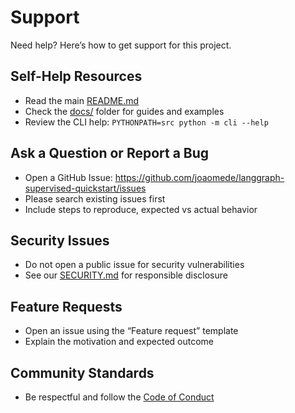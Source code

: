 # Support

Need help? Here’s how to get support for this project.

## Self-Help Resources
- Read the main [README.md](README.md)
- Check the [docs/](docs/) folder for guides and examples
- Review the CLI help: `PYTHONPATH=src python -m cli --help`

## Ask a Question or Report a Bug
- Open a GitHub Issue: https://github.com/joaomede/langgraph-supervised-quickstart/issues
- Please search existing issues first
- Include steps to reproduce, expected vs actual behavior

## Security Issues
- Do not open a public issue for security vulnerabilities
- See our [SECURITY.md](SECURITY.md) for responsible disclosure

## Feature Requests
- Open an issue using the “Feature request” template
- Explain the motivation and expected outcome

## Community Standards
- Be respectful and follow the [Code of Conduct](CODE_OF_CONDUCT.md)
